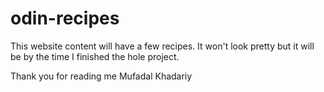 # odin-recipes

This website content will have a few recipes. It won't look pretty but it will be by the time I finished the hole project.

Thank you for reading me
Mufadal Khadariy